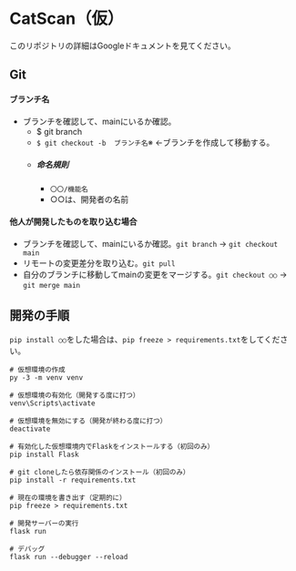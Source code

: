 # CatScan（仮）

このリポジトリの詳細はGoogleドキュメントを見てください。

## Git

#### ブランチ名
 - ブランチを確認して、mainにいるか確認。
   - $ git branch
   - `$ git checkout -b  ブランチ名`※ ←ブランチを作成して移動する。
   - ##### 命名規則
     - `〇〇/機能名`
     - ○○は、開発者の名前
#### 他人が開発したものを取り込む場合
 - ブランチを確認して、mainにいるか確認。`git branch` → `git checkout main`
 - リモートの変更差分を取り込む。`git pull`
 - 自分のブランチに移動してmainの変更をマージする。`git checkout ○○` → `git merge main`


## 開発の手順

`pip install ○○`をした場合は、`pip freeze > requirements.txt`をしてください。


```
# 仮想環境の作成
py -3 -m venv venv

# 仮想環境の有効化（開発する度に打つ）
venv\Scripts\activate

# 仮想環境を無効にする（開発が終わる度に打つ）
deactivate

# 有効化した仮想環境内でFlaskをインストールする（初回のみ）
pip install Flask

# git cloneしたら依存関係のインストール（初回のみ）
pip install -r requirements.txt

# 現在の環境を書き出す（定期的に）
pip freeze > requirements.txt

# 開発サーバーの実行
flask run

# デバッグ
flask run --debugger --reload
```
